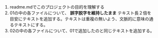 1. readme.mdでこのプロジェクトの目的を理解する
2. 01の中の各ファイルについて、 **誤字脱字を維持したまま** テキスト長２倍を目安にテキストを追加する。テキストは重複の無いよう、文脈的に意味の通るテキストにする。
3. 02の中の各ファイルについて、01で追加したのと同じテキストを追加する。